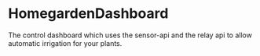 # HomegardenDashboard

The control dashboard which uses the sensor-api and the relay api to allow automatic irrigation for your plants.
